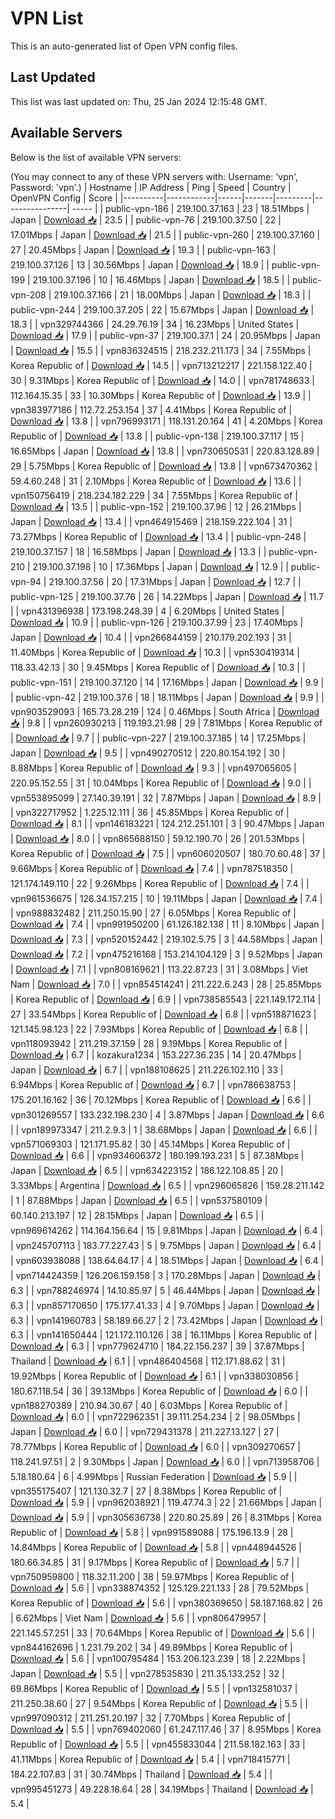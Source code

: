 # VPN List

This is an auto-generated list of Open VPN config files.

## Last Updated

This list was last updated on: Thu, 25 Jan 2024 12:15:48 GMT.

## Available Servers

Below is the list of available VPN servers:

(You may connect to any of these VPN servers with: Username: 'vpn', Password: 'vpn'.)
| Hostname | IP Address | Ping | Speed | Country | OpenVPN Config | Score |
|----------|------------|------|-------|---------|----------------| ----- |
| public-vpn-186 | 219.100.37.163 | 23 | 18.51Mbps | Japan | [Download 📥](./configs/server_0_JP.ovpn) | 23.5 |
| public-vpn-76 | 219.100.37.50 | 22 | 17.01Mbps | Japan | [Download 📥](./configs/server_1_JP.ovpn) | 21.5 |
| public-vpn-260 | 219.100.37.160 | 27 | 20.45Mbps | Japan | [Download 📥](./configs/server_2_JP.ovpn) | 19.3 |
| public-vpn-163 | 219.100.37.126 | 13 | 30.56Mbps | Japan | [Download 📥](./configs/server_3_JP.ovpn) | 18.9 |
| public-vpn-199 | 219.100.37.196 | 10 | 16.46Mbps | Japan | [Download 📥](./configs/server_4_JP.ovpn) | 18.5 |
| public-vpn-208 | 219.100.37.166 | 21 | 18.00Mbps | Japan | [Download 📥](./configs/server_5_JP.ovpn) | 18.3 |
| public-vpn-244 | 219.100.37.205 | 22 | 15.67Mbps | Japan | [Download 📥](./configs/server_6_JP.ovpn) | 18.3 |
| vpn329744366 | 24.29.76.19 | 34 | 16.23Mbps | United States | [Download 📥](./configs/server_7_US.ovpn) | 17.9 |
| public-vpn-37 | 219.100.37.1 | 24 | 20.95Mbps | Japan | [Download 📥](./configs/server_8_JP.ovpn) | 15.5 |
| vpn836324515 | 218.232.211.173 | 34 | 7.55Mbps | Korea Republic of | [Download 📥](./configs/server_9_KR.ovpn) | 14.5 |
| vpn713212217 | 221.158.122.40 | 30 | 9.31Mbps | Korea Republic of | [Download 📥](./configs/server_10_KR.ovpn) | 14.0 |
| vpn781748633 | 112.164.15.35 | 33 | 10.30Mbps | Korea Republic of | [Download 📥](./configs/server_11_KR.ovpn) | 13.9 |
| vpn383977186 | 112.72.253.154 | 37 | 4.41Mbps | Korea Republic of | [Download 📥](./configs/server_12_KR.ovpn) | 13.8 |
| vpn796993171 | 118.131.20.164 | 41 | 4.20Mbps | Korea Republic of | [Download 📥](./configs/server_13_KR.ovpn) | 13.8 |
| public-vpn-138 | 219.100.37.117 | 15 | 16.65Mbps | Japan | [Download 📥](./configs/server_14_JP.ovpn) | 13.8 |
| vpn730650531 | 220.83.128.89 | 29 | 5.75Mbps | Korea Republic of | [Download 📥](./configs/server_15_KR.ovpn) | 13.8 |
| vpn673470362 | 59.4.60.248 | 31 | 2.10Mbps | Korea Republic of | [Download 📥](./configs/server_16_KR.ovpn) | 13.6 |
| vpn150756419 | 218.234.182.229 | 34 | 7.55Mbps | Korea Republic of | [Download 📥](./configs/server_17_KR.ovpn) | 13.5 |
| public-vpn-152 | 219.100.37.96 | 12 | 26.21Mbps | Japan | [Download 📥](./configs/server_18_JP.ovpn) | 13.4 |
| vpn464915469 | 218.159.222.104 | 31 | 73.27Mbps | Korea Republic of | [Download 📥](./configs/server_19_KR.ovpn) | 13.4 |
| public-vpn-248 | 219.100.37.157 | 18 | 16.58Mbps | Japan | [Download 📥](./configs/server_20_JP.ovpn) | 13.3 |
| public-vpn-210 | 219.100.37.198 | 10 | 17.36Mbps | Japan | [Download 📥](./configs/server_21_JP.ovpn) | 12.9 |
| public-vpn-94 | 219.100.37.56 | 20 | 17.31Mbps | Japan | [Download 📥](./configs/server_22_JP.ovpn) | 12.7 |
| public-vpn-125 | 219.100.37.76 | 26 | 14.22Mbps | Japan | [Download 📥](./configs/server_23_JP.ovpn) | 11.7 |
| vpn431396938 | 173.198.248.39 | 4 | 6.20Mbps | United States | [Download 📥](./configs/server_24_US.ovpn) | 10.9 |
| public-vpn-126 | 219.100.37.99 | 23 | 17.40Mbps | Japan | [Download 📥](./configs/server_25_JP.ovpn) | 10.4 |
| vpn266844159 | 210.179.202.193 | 31 | 11.40Mbps | Korea Republic of | [Download 📥](./configs/server_26_KR.ovpn) | 10.3 |
| vpn530419314 | 118.33.42.13 | 30 | 9.45Mbps | Korea Republic of | [Download 📥](./configs/server_27_KR.ovpn) | 10.3 |
| public-vpn-151 | 219.100.37.120 | 14 | 17.16Mbps | Japan | [Download 📥](./configs/server_28_JP.ovpn) | 9.9 |
| public-vpn-42 | 219.100.37.6 | 18 | 18.11Mbps | Japan | [Download 📥](./configs/server_29_JP.ovpn) | 9.9 |
| vpn903529093 | 165.73.28.219 | 124 | 0.46Mbps | South Africa | [Download 📥](./configs/server_30_ZA.ovpn) | 9.8 |
| vpn260930213 | 119.193.21.98 | 29 | 7.81Mbps | Korea Republic of | [Download 📥](./configs/server_31_KR.ovpn) | 9.7 |
| public-vpn-227 | 219.100.37.185 | 14 | 17.25Mbps | Japan | [Download 📥](./configs/server_32_JP.ovpn) | 9.5 |
| vpn490270512 | 220.80.154.192 | 30 | 8.88Mbps | Korea Republic of | [Download 📥](./configs/server_33_KR.ovpn) | 9.3 |
| vpn497065605 | 220.95.152.55 | 31 | 10.04Mbps | Korea Republic of | [Download 📥](./configs/server_34_KR.ovpn) | 9.0 |
| vpn553895099 | 27.140.39.191 | 32 | 7.87Mbps | Japan | [Download 📥](./configs/server_35_JP.ovpn) | 8.9 |
| vpn322717952 | 1.225.12.111 | 36 | 45.85Mbps | Korea Republic of | [Download 📥](./configs/server_36_KR.ovpn) | 8.1 |
| vpn146183221 | 124.212.251.101 | 3 | 90.47Mbps | Japan | [Download 📥](./configs/server_37_JP.ovpn) | 8.0 |
| vpn865688150 | 59.12.190.70 | 26 | 201.53Mbps | Korea Republic of | [Download 📥](./configs/server_38_KR.ovpn) | 7.5 |
| vpn606020507 | 180.70.60.48 | 37 | 9.66Mbps | Korea Republic of | [Download 📥](./configs/server_39_KR.ovpn) | 7.4 |
| vpn787518350 | 121.174.149.110 | 22 | 9.26Mbps | Korea Republic of | [Download 📥](./configs/server_40_KR.ovpn) | 7.4 |
| vpn961536675 | 126.34.157.215 | 10 | 19.11Mbps | Japan | [Download 📥](./configs/server_41_JP.ovpn) | 7.4 |
| vpn988832482 | 211.250.15.90 | 27 | 6.05Mbps | Korea Republic of | [Download 📥](./configs/server_42_KR.ovpn) | 7.4 |
| vpn991950200 | 61.126.182.138 | 11 | 8.10Mbps | Japan | [Download 📥](./configs/server_43_JP.ovpn) | 7.3 |
| vpn520152442 | 219.102.5.75 | 3 | 44.58Mbps | Japan | [Download 📥](./configs/server_44_JP.ovpn) | 7.2 |
| vpn475216168 | 153.214.104.129 | 3 | 9.52Mbps | Japan | [Download 📥](./configs/server_45_JP.ovpn) | 7.1 |
| vpn808169621 | 113.22.87.23 | 31 | 3.08Mbps | Viet Nam | [Download 📥](./configs/server_46_VN.ovpn) | 7.0 |
| vpn854514241 | 211.222.6.243 | 28 | 25.85Mbps | Korea Republic of | [Download 📥](./configs/server_47_KR.ovpn) | 6.9 |
| vpn738585543 | 221.149.172.114 | 27 | 33.54Mbps | Korea Republic of | [Download 📥](./configs/server_48_KR.ovpn) | 6.8 |
| vpn518871623 | 121.145.98.123 | 22 | 7.93Mbps | Korea Republic of | [Download 📥](./configs/server_49_KR.ovpn) | 6.8 |
| vpn118093942 | 211.219.37.159 | 28 | 9.19Mbps | Korea Republic of | [Download 📥](./configs/server_50_KR.ovpn) | 6.7 |
| kozakura1234 | 153.227.36.235 | 14 | 20.47Mbps | Japan | [Download 📥](./configs/server_51_JP.ovpn) | 6.7 |
| vpn188108625 | 211.226.102.110 | 33 | 6.94Mbps | Korea Republic of | [Download 📥](./configs/server_52_KR.ovpn) | 6.7 |
| vpn786638753 | 175.201.16.162 | 36 | 70.12Mbps | Korea Republic of | [Download 📥](./configs/server_53_KR.ovpn) | 6.6 |
| vpn301269557 | 133.232.198.230 | 4 | 3.87Mbps | Japan | [Download 📥](./configs/server_54_JP.ovpn) | 6.6 |
| vpn189973347 | 211.2.9.3 | 1 | 38.68Mbps | Japan | [Download 📥](./configs/server_55_JP.ovpn) | 6.6 |
| vpn571069303 | 121.171.95.82 | 30 | 45.14Mbps | Korea Republic of | [Download 📥](./configs/server_56_KR.ovpn) | 6.6 |
| vpn934606372 | 180.199.193.231 | 5 | 87.38Mbps | Japan | [Download 📥](./configs/server_57_JP.ovpn) | 6.5 |
| vpn634223152 | 186.122.108.85 | 20 | 3.33Mbps | Argentina | [Download 📥](./configs/server_58_AR.ovpn) | 6.5 |
| vpn296065826 | 159.28.211.142 | 1 | 87.88Mbps | Japan | [Download 📥](./configs/server_59_JP.ovpn) | 6.5 |
| vpn537580109 | 60.140.213.197 | 12 | 28.15Mbps | Japan | [Download 📥](./configs/server_60_JP.ovpn) | 6.5 |
| vpn969614262 | 114.164.156.64 | 15 | 9.81Mbps | Japan | [Download 📥](./configs/server_61_JP.ovpn) | 6.4 |
| vpn245707113 | 183.77.227.43 | 5 | 9.75Mbps | Japan | [Download 📥](./configs/server_62_JP.ovpn) | 6.4 |
| vpn603938088 | 138.64.64.17 | 4 | 18.51Mbps | Japan | [Download 📥](./configs/server_63_JP.ovpn) | 6.4 |
| vpn714424359 | 126.206.159.158 | 3 | 170.28Mbps | Japan | [Download 📥](./configs/server_64_JP.ovpn) | 6.3 |
| vpn788246974 | 14.10.85.97 | 5 | 46.44Mbps | Japan | [Download 📥](./configs/server_65_JP.ovpn) | 6.3 |
| vpn857170650 | 175.177.41.33 | 4 | 9.70Mbps | Japan | [Download 📥](./configs/server_66_JP.ovpn) | 6.3 |
| vpn141960783 | 58.189.66.27 | 2 | 73.42Mbps | Japan | [Download 📥](./configs/server_67_JP.ovpn) | 6.3 |
| vpn141650444 | 121.172.110.126 | 38 | 16.11Mbps | Korea Republic of | [Download 📥](./configs/server_68_KR.ovpn) | 6.3 |
| vpn779624710 | 184.22.156.237 | 39 | 37.87Mbps | Thailand | [Download 📥](./configs/server_69_TH.ovpn) | 6.1 |
| vpn486404568 | 112.171.88.62 | 31 | 19.92Mbps | Korea Republic of | [Download 📥](./configs/server_70_KR.ovpn) | 6.1 |
| vpn338030856 | 180.67.118.54 | 36 | 39.13Mbps | Korea Republic of | [Download 📥](./configs/server_71_KR.ovpn) | 6.0 |
| vpn188270389 | 210.94.30.67 | 40 | 6.03Mbps | Korea Republic of | [Download 📥](./configs/server_72_KR.ovpn) | 6.0 |
| vpn722962351 | 39.111.254.234 | 2 | 98.05Mbps | Japan | [Download 📥](./configs/server_73_JP.ovpn) | 6.0 |
| vpn729431378 | 211.227.13.127 | 27 | 78.77Mbps | Korea Republic of | [Download 📥](./configs/server_74_KR.ovpn) | 6.0 |
| vpn309270657 | 118.241.97.51 | 2 | 9.30Mbps | Japan | [Download 📥](./configs/server_75_JP.ovpn) | 6.0 |
| vpn713958706 | 5.18.180.64 | 6 | 4.99Mbps | Russian Federation | [Download 📥](./configs/server_76_RU.ovpn) | 5.9 |
| vpn355175407 | 121.130.32.7 | 27 | 8.38Mbps | Korea Republic of | [Download 📥](./configs/server_77_KR.ovpn) | 5.9 |
| vpn962038921 | 119.47.74.3 | 22 | 21.66Mbps | Japan | [Download 📥](./configs/server_78_JP.ovpn) | 5.9 |
| vpn305636738 | 220.80.25.89 | 26 | 8.31Mbps | Korea Republic of | [Download 📥](./configs/server_79_KR.ovpn) | 5.8 |
| vpn991589088 | 175.196.13.9 | 28 | 14.84Mbps | Korea Republic of | [Download 📥](./configs/server_80_KR.ovpn) | 5.8 |
| vpn448944526 | 180.66.34.85 | 31 | 9.17Mbps | Korea Republic of | [Download 📥](./configs/server_81_KR.ovpn) | 5.7 |
| vpn750959800 | 118.32.11.200 | 38 | 59.97Mbps | Korea Republic of | [Download 📥](./configs/server_82_KR.ovpn) | 5.6 |
| vpn338874352 | 125.129.221.133 | 28 | 79.52Mbps | Korea Republic of | [Download 📥](./configs/server_83_KR.ovpn) | 5.6 |
| vpn380369650 | 58.187.168.82 | 26 | 6.62Mbps | Viet Nam | [Download 📥](./configs/server_84_VN.ovpn) | 5.6 |
| vpn806479957 | 221.145.57.251 | 33 | 70.64Mbps | Korea Republic of | [Download 📥](./configs/server_85_KR.ovpn) | 5.6 |
| vpn844162696 | 1.231.79.202 | 34 | 49.89Mbps | Korea Republic of | [Download 📥](./configs/server_86_KR.ovpn) | 5.6 |
| vpn100795484 | 153.206.123.239 | 18 | 2.22Mbps | Japan | [Download 📥](./configs/server_87_JP.ovpn) | 5.5 |
| vpn278535830 | 211.35.133.252 | 32 | 69.86Mbps | Korea Republic of | [Download 📥](./configs/server_88_KR.ovpn) | 5.5 |
| vpn132581037 | 211.250.38.60 | 27 | 9.54Mbps | Korea Republic of | [Download 📥](./configs/server_89_KR.ovpn) | 5.5 |
| vpn997090312 | 211.251.20.197 | 32 | 7.70Mbps | Korea Republic of | [Download 📥](./configs/server_90_KR.ovpn) | 5.5 |
| vpn769402060 | 61.247.117.46 | 37 | 8.95Mbps | Korea Republic of | [Download 📥](./configs/server_91_KR.ovpn) | 5.5 |
| vpn455833044 | 211.58.182.163 | 33 | 41.11Mbps | Korea Republic of | [Download 📥](./configs/server_92_KR.ovpn) | 5.4 |
| vpn718415771 | 184.22.107.83 | 31 | 30.74Mbps | Thailand | [Download 📥](./configs/server_93_TH.ovpn) | 5.4 |
| vpn995451273 | 49.228.18.64 | 28 | 34.19Mbps | Thailand | [Download 📥](./configs/server_94_TH.ovpn) | 5.4 |
